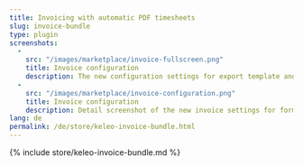 ```yaml
---
title: Invoicing with automatic PDF timesheets
slug: invoice-bundle
type: plugin
screenshots:
  - 
    src: "/images/marketplace/invoice-fullscreen.png"
    title: Invoice configuration
    description: The new configuration settings for export template and format language
  - 
    src: "/images/marketplace/invoice-configuration.png"
    title: Invoice configuration
    description: Detail screenshot of the new invoice settings for format language and export template
lang: de
permalink: /de/store/keleo-invoice-bundle.html
---
```


{% include store/keleo-invoice-bundle.md %}
